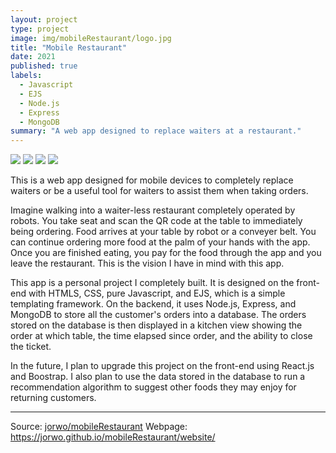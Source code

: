 ```yaml
---
layout: project
type: project
image: img/mobileRestaurant/logo.jpg
title: "Mobile Restaurant"
date: 2021
published: true
labels:
  - Javascript
  - EJS
  - Node.js
  - Express
  - MongoDB
summary: "A web app designed to replace waiters at a restaurant."
---
```

<div class="d-flex w-25 my-4">
  <img class="img-fluid shadow rounded" src="../img/mobileRestaurant/view1.png">
  <img class="img-fluid shadow rounded" src="../img/mobileRestaurant/view2.png">
  <img class="img-fluid shadow rounded" src="../img/mobileRestaurant/view3.png">
  <img class="img-fluid shadow rounded" src="../img/mobileRestaurant/view4.png">
</div>

This is a web app designed for mobile devices to completely replace waiters or be a useful tool for waiters to assist them when taking orders.

Imagine walking into a waiter-less restaurant completely operated by robots. You take seat and scan the QR code at the table to immediately being ordering. Food arrives at your table by robot or a conveyer belt. You can continue ordering more food at the palm of your hands with the app. Once you are finished eating, you pay for the food through the app and you leave the restaurant. This is the vision I have in mind with this app.

This app is a personal project I completely built. It is designed on the front-end with HTMLS, CSS, pure Javascript, and EJS, which is a simple templating framework. On the backend, it uses Node.js, Express, and MongoDB to store all the customer's orders into a database. The orders stored on the database is then displayed in a kitchen view showing the order at which table, the time elapsed since order, and the ability to close the ticket.

In the future, I plan to upgrade this project on the front-end using React.js and Boostrap. I also plan to use the data stored in the database to run a recommendation algorithm to suggest other foods they may enjoy for returning customers.

<hr>

Source: <a href="https://github.com/JorWo/mobileRestaurant"><i class="large github icon"></i>jorwo/mobileRestaurant</a>
Webpage: <a href="https://jorwo.github.io/mobileRestaurant/website/">https://jorwo.github.io/mobileRestaurant/website/</a>
